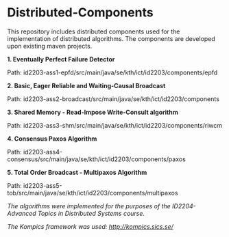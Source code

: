 # Distributed-Components


This repository includes distributed components used for the implementation of distributed algorithms.
The components are developed upon existing maven projects.


<b>1. Eventually Perfect Failure Detector</b>

Path: id2203-ass1-epfd/src/main/java/se/kth/ict/id2203/components/epfd

<b>2. Basic, Eager Reliable and Waiting-Causal Broadcast</b>

Path: id2203-ass2-broadcast/src/main/java/se/kth/ict/id2203/components

<b>3. Shared Memory -  Read-Impose Write-Consult algorithm</b>

Path: id2203-ass3-shm/src/main/java/se/kth/ict/id2203/components/riwcm

<b>4. Consensus  Paxos Algorithm</b>

Path: id2203-ass4-consensus/src/main/java/se/kth/ict/id2203/components/paxos

<b>5. Total Order Broadcast - Multipaxos Algorithm</b>

Path: id2203-ass5-tob/src/main/java/se/kth/ict/id2203/components/multipaxos



<i>The algorithms were implemented for the purposes of the ID2204-Advanced Topics in Distributed Systems course.</i>

<i>The Kompics framework was used: http://kompics.sics.se/</i>
